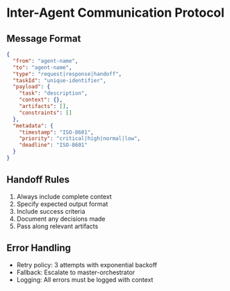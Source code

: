# Inter-Agent Communication Protocol

## Message Format
```json
{
  "from": "agent-name",
  "to": "agent-name",
  "type": "request|response|handoff",
  "taskId": "unique-identifier",
  "payload": {
    "task": "description",
    "context": {},
    "artifacts": [],
    "constraints": []
  },
  "metadata": {
    "timestamp": "ISO-8601",
    "priority": "critical|high|normal|low",
    "deadline": "ISO-8601"
  }
}
```

## Handoff Rules
1. Always include complete context
2. Specify expected output format
3. Include success criteria
4. Document any decisions made
5. Pass along relevant artifacts

## Error Handling
- Retry policy: 3 attempts with exponential backoff
- Fallback: Escalate to master-orchestrator
- Logging: All errors must be logged with context